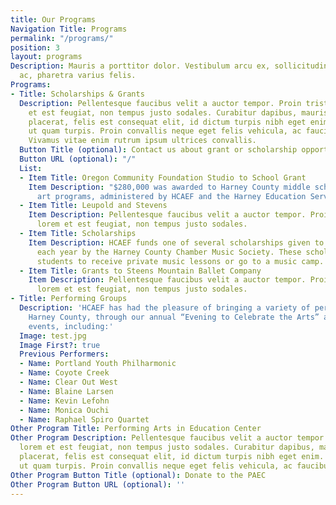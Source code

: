 ```yaml
---
title: Our Programs
Navigation Title: Programs
permalink: "/programs/"
position: 3
layout: programs
Description: Mauris a porttitor dolor. Vestibulum arcu ex, sollicitudin sit amet massa
  ac, pharetra varius felis.
Programs:
- Title: Scholarships & Grants
  Description: Pellentesque faucibus velit a auctor tempor. Proin tristique lorem
    et est feugiat, non tempus justo sodales. Curabitur dapibus, mauris sed dapibus
    placerat, felis est consequat elit, id dictum turpis nibh eget enim. Vestibulum
    ut quam turpis. Proin convallis neque eget felis vehicula, ac faucibus augue aliquam.
    Vivamus vitae enim rutrum ipsum ultrices convallis.
  Button Title (optional): Contact us about grant or scholarship opportunities
  Button URL (optional): "/"
  List:
  - Item Title: Oregon Community Foundation Studio to School Grant
    Item Description: "$280,000 was awarded to Harney County middle school music and
      art programs, administered by HCAEF and the Harney Education Service District."
  - Item Title: Leupold and Stevens
    Item Description: Pellentesque faucibus velit a auctor tempor. Proin tristique
      lorem et est feugiat, non tempus justo sodales.
  - Item Title: Scholarships
    Item Description: HCAEF funds one of several scholarships given to local students
      each year by the Harney County Chamber Music Society. These scholarships allow
      students to receive private music lessons or go to a music camp.
  - Item Title: Grants to Steens Mountain Ballet Company
    Item Description: Pellentesque faucibus velit a auctor tempor. Proin tristique
      lorem et est feugiat, non tempus justo sodales.
- Title: Performing Groups
  Description: 'HCAEF has had the pleasure of bringing a variety of performances to
    Harney County, through our annual “Evening to Celebrate the Arts” and other special
    events, including:'
  Image: test.jpg
  Image First?: true
  Previous Performers:
  - Name: Portland Youth Philharmonic
  - Name: Coyote Creek
  - Name: Clear Out West
  - Name: Blaine Larsen
  - Name: Kevin Lefohn
  - Name: Monica Ouchi
  - Name: Raphael Spiro Quartet
Other Program Title: Performing Arts in Education Center
Other Program Description: Pellentesque faucibus velit a auctor tempor. Proin tristique
  lorem et est feugiat, non tempus justo sodales. Curabitur dapibus, mauris sed dapibus
  placerat, felis est consequat elit, id dictum turpis nibh eget enim. Vestibulum
  ut quam turpis. Proin convallis neque eget felis vehicula, ac faucibus augue aliquam.
Other Program Button Title (optional): Donate to the PAEC
Other Program Button URL (optional): ''
---
```

